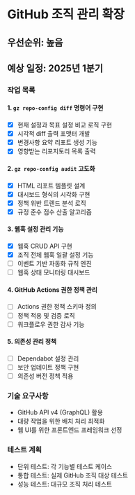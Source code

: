 # GitHub 조직 관리 확장

## 우선순위: 높음
## 예상 일정: 2025년 1분기

### 작업 목록

#### 1. `gz repo-config diff` 명령어 구현
- [x] 현재 설정과 목표 설정 비교 로직 구현
- [x] 시각적 diff 출력 포맷터 개발
- [x] 변경사항 요약 리포트 생성 기능
- [x] 영향받는 리포지토리 목록 출력

#### 2. `gz repo-config audit` 고도화
- [x] HTML 리포트 템플릿 설계
- [x] 대시보드 형식의 시각화 구현
- [x] 정책 위반 트렌드 분석 로직
- [x] 규정 준수 점수 산출 알고리즘

#### 3. 웹훅 설정 관리 기능
- [x] 웹훅 CRUD API 구현
- [x] 조직 전체 웹훅 일괄 설정 기능
- [ ] 이벤트 기반 자동화 규칙 엔진
- [ ] 웹훅 상태 모니터링 대시보드

#### 4. GitHub Actions 권한 정책 관리
- [ ] Actions 권한 정책 스키마 정의
- [ ] 정책 적용 및 검증 로직
- [ ] 워크플로우 권한 감사 기능

#### 5. 의존성 관리 정책
- [ ] Dependabot 설정 관리
- [ ] 보안 업데이트 정책 구현
- [ ] 의존성 버전 정책 적용

### 기술 요구사항
- GitHub API v4 (GraphQL) 활용
- 대량 작업을 위한 배치 처리 최적화
- 웹 UI를 위한 프론트엔드 프레임워크 선정

### 테스트 계획
- 단위 테스트: 각 기능별 테스트 케이스
- 통합 테스트: 실제 GitHub 조직 대상 테스트
- 성능 테스트: 대규모 조직 처리 테스트